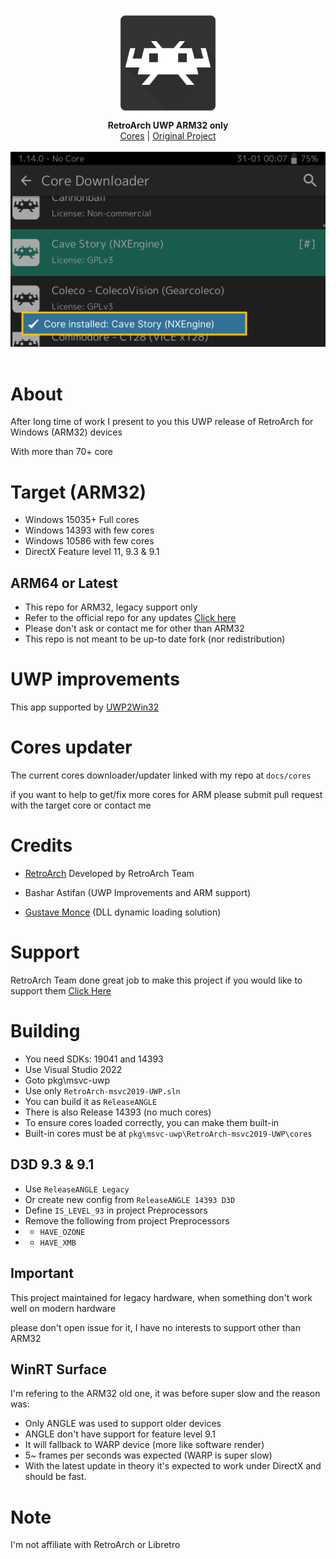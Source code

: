 <p align="center">
  <img src="assets/logo.png" width="176"><br>
  <b>RetroArch UWP ARM32 only</b><br/>
  <a href="./cores">Cores</a> |
  <a href="https://github.com/libretro/RetroArch">Original Project</a> 
  <br/><br/>
  <img src="assets/screen.png"><br/><br/>
</p>


# About

After long time of work I present to you this UWP release of RetroArch for Windows (ARM32) devices

With more than 70+ core


# Target (ARM32)

- Windows 15035+ Full cores
- Windows 14393 with few cores
- Windows 10586 with few cores
- DirectX Feature level 11, 9.3 & 9.1


## ARM64 or Latest

- This repo for ARM32, legacy support only
- Refer to the official repo for any updates [Click here](https://retroarch.com/?page=platforms)
- Please don't ask or contact me for other than ARM32
- This repo is not meant to be up-to date fork (nor redistribution)

# UWP improvements

This app supported by [UWP2Win32](https://github.com/basharast/UWP2Win32)


# Cores updater

The current cores downloader/updater linked with my repo at `docs/cores`

if you want to help to get/fix more cores for ARM please submit pull request with the target core or contact me


# Credits

- <a href="https://www.retroarch.com/">RetroArch</a> Developed by RetroArch Team 


- Bashar Astifan (UWP Improvements and ARM support)

- [Gustave Monce](https://github.com/gus33000) (DLL dynamic loading solution)


# Support

RetroArch Team done great job to make this project if you would like to support them <a href="https://www.retroarch.com/index.php?page=donate">Click Here</a>


# Building

- You need SDKs: 19041 and 14393
- Use Visual Studio 2022
- Goto pkg\msvc-uwp
- Use only `RetroArch-msvc2019-UWP.sln` 
- You can build it as `ReleaseANGLE`
- There is also Release 14393 (no much cores)
- To ensure cores loaded correctly, you can make them built-in
- Built-in cores must be at `pkg\msvc-uwp\RetroArch-msvc2019-UWP\cores`


## D3D 9.3 & 9.1

- Use `ReleaseANGLE Legacy`
- Or create new config from `ReleaseANGLE 14393 D3D` 
- Define `IS_LEVEL_93` in project Preprocessors
- Remove the following from project Preprocessors
- - `HAVE_OZONE`
- - `HAVE_XMB`

## Important

This project maintained for legacy hardware, when something don't work well on modern hardware

please don't open issue for it, I have no interests to support other than ARM32

## WinRT Surface

I'm refering to the ARM32 old one, it was before super slow and the reason was:

- Only ANGLE was used to support older devices
- ANGLE don't have support for feature level 9.1
- It will fallback to WARP device (more like software render)
- 5~ frames per seconds was expected (WARP is super slow)
- With the latest update in theory it's expected to work under DirectX and should be fast.

# Note

I'm not affiliate with RetroArch or Libretro
